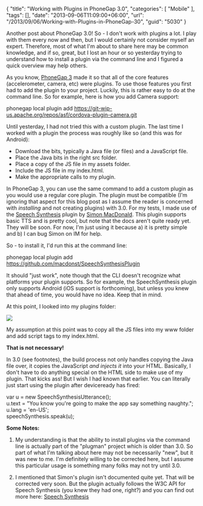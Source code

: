 {
	"title": "Working with Plugins in PhoneGap 3.0",
	"categories": [
		"Mobile"
	],
	"tags": [],
	"date": "2013-09-06T11:09:00+06:00",
	"url": "/2013/09/06/Working-with-Plugins-in-PhoneGap-30",
	"guid": "5030"
}

Another post about PhoneGap 3.0! So - I don't work with plugins a lot. I play with them every now and then, but I would certainly not consider myself an expert. Therefore, most of what I'm about to share here may be common knowledge, and if so, great, but I lost an hour or so yesterday trying to understand how to install a plugin via the command line and I figured a quick overview may help others.
<!--more-->
As you know, <a href="http://www.raymondcamden.com/index.cfm/2013/7/19/PhoneGap-30-Released--Things-You-Should-Know">PhoneGap 3</a> made it so that all of the core features (accelerometer, camera, etc) were plugins. To use those features you first had to add the plugin to your project. Luckily, this is rather easy to do at the command line. So for example, here is how you add Camera support:

phonegap local plugin add https://git-wip-us.apache.org/repos/asf/cordova-plugin-camera.git

Until yesterday, I had not tried this with a custom plugin. The last time I worked with a plugin the process was roughly like so (and this was for Android):

<ul>
<li>Download the bits, typically a Java file (or files) and a JavaScript file.
<li>Place the Java bits in the right src folder.
<li>Place a copy of the JS file in my assets folder.
<li>Include the JS file in my index.html.
<li>Make the appropriate calls to my plugin.
</ul>

In PhoneGap 3, you can use the same command to add a custom plugin as you would use a regular core plugin. The plugin must be compatible (I'm ignoring that aspect for this blog post as I assume the reader is concerned with <i>installing</i> and not creating plugins) with 3.0. For my tests, I made use of the <a href="https://github.com/macdonst/SpeechSynthesisPlugin/">Speech Synthesis</a> plugin by <a href="http://simonmacdonald.blogspot.com/">Simon MacDonald</a>. This plugin supports basic TTS and is pretty cool, but note that the docs aren't quite ready yet. They will be soon. For now, I'm just using it because a) it is pretty simple and b) I can bug Simon on IM for help.

So - to install it, I'd run this at the command line:

phonegap local plugin add https://github.com/macdonst/SpeechSynthesisPlugin

It should "just work", note though that the CLI doesn't recognize what platforms your plugin supports. So for example, the SpeechSynthesis plugin only supports Android (iOS support is forthcoming), but unless you knew that ahead of time, you would have no idea. Keep that in mind.

At this point, I looked into my plugins folder:

<img src="https://static.raymondcamden.com/images/bp1a.jpg" />

My assumption at this point was to copy all the JS files into my www folder and add script tags to my index.html.

<strong>That is not necessary!</strong>

In 3.0 (see footnotes), the build process not only handles copying the Java file over, it copies the JavaScript <i>and injects it</i> into your HTML. Basically, I don't have to do anything special on the HTML side to make use of my plugin. That kicks ass! But I wish I had known that earlier. You can literally just start using the plugin after deviceready has fired:

var u = new SpeechSynthesisUtterance();<br/>
u.text = "You know you're going to make the app say something naughty.";<br/>
u.lang = 'en-US';<br/>
speechSynthesis.speak(u);

<b>Some Notes:</b>

1) My understanding is that the ability to install plugins via the command line is actually part of the "plugman" project which is older than 3.0. So part of what I'm talking about here may not be necessarily "new", but it was new to me. I'm definitely willing to be corrected here, but I assume this particular usage is something many folks may not try until 3.0.

2) I mentioned that Simon's plugin isn't documented quite yet. That will be corrected very soon. But the plugin actually follows the W3C API for Speech Synthesis (you knew they had one, right?) and you can find out more here: <a href="https://dvcs.w3.org/hg/speech-api/raw-file/tip/speechapi.html#tts-section">Speech Synthesis</a>